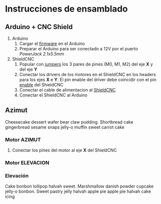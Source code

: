 # Instrucciones de ensamblado

## Arduino + CNC Shield

1. Arduino
   1. Cargar el [firmware](/FIRMWARE.md) en el Arduino
   2. Preparar el Arduino para ser conectado a 12V por el puerto _PowerJack 2.1x5.5mm_
2. ShieldCNC
   1. Popular con [jumpers](/archivos/cnc_shield_jumpers.png) los 3 pares de pines (M0, M1, M2) del eje **X** y del eje **Y**
   2. Conectar los drivers de los motores en el ShieldCNC en los headers para los ejes **X** e **Y**. El pin enable del driver debe coincidir con el pin [enable](./archivos/cnc_shield_enable.png) del ShieldCNC
   3. Conectar el cable de alimentacion al [ShieldCNC](./archivos/cnc_shield_12v.png)
   4. Conectar el ShieldCNC al Arduino

## Azimut

Cheesecake dessert wafer bear claw pudding. Shortbread cake gingerbread sesame snaps jelly-o muffin sweet carrot cake

### Motor AZIMUT

1. Conectar los pines del motor al eje **X** del ShieldCNC

### Motor ELEVACION

### Elevación

Cake bonbon lollipop halvah sweet. Marshmallow danish powder cupcake jelly-o bonbon. Sweet pastry jelly halvah apple pie apple pie halvah cake icing
